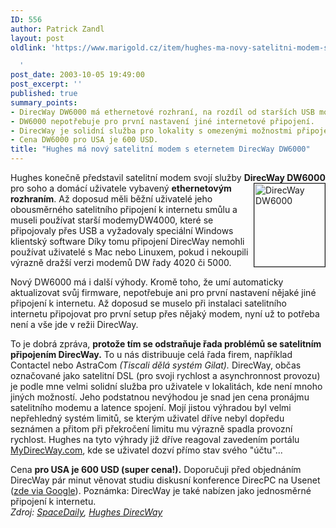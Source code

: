 ```yaml
---
ID: 556
author: Patrick Zandl
layout: post
oldlink: 'https://www.marigold.cz/item/hughes-ma-novy-satelitni-modem-s-eternetem-direcway-dw6000

  '
post_date: 2003-10-05 19:49:00
post_excerpt: ''
published: true
summary_points:
- DirecWay DW6000 má ethernetové rozhraní, na rozdíl od starších USB modemů.
- DW6000 nepotřebuje pro první nastavení jiné internetové připojení.
- DirecWay je solidní služba pro lokality s omezenými možnostmi připojení.
- Cena DW6000 pro USA je 600 USD.
title: "Hughes má nový satelitní modem s eternetem DirecWay DW6000"
---
```


<p>
Hughes konečně představil satelitní modem svojí služby <STRONG>DirecWay DW6000</STRONG> pro soho a <IMG height=133 alt="DirecWay DW6000" src="http://beta.marigold.cz/obrazek/direcwaydw6000.jpg" width=113 align=right border=1>domácí uživatele vybavený <STRONG>ethernetovým rozhraním</STRONG>. Až doposud měli běžní uživatelé jeho obousměrného satelitního připojení k internetu smůlu a museli používat starší modemyDW4000, které se připojovaly přes USB a vyžadovaly speciální Windows klientský software Díky tomu připojení DirecWay nemohli používat uživatelé s Mac nebo Linuxem, pokud i nekoupili výrazně dražší verzi modemů DW řady 4020 či 5000. </p>

<p>
Nový DW6000 má i další výhody. Kromě toho, že umí automaticky aktualizovat svůj firmware, nepotřebuje ani pro první nastavení nějaké jiné připojení k internetu. Až doposud se muselo při instalaci satelitního internetu připojovat pro první setup přes nějaký modem, nyní už to potřeba není a vše jde v režii DirecWay. </p>

<p>
To je dobrá zpráva, <STRONG>protože tím se odstraňuje řada problémů se satelitním připojením DirecWay.</STRONG> To u nás distribuuje celá řada firem, například Contactel nebo AstraCom <EM>(Tiscali dělá systém Gilat).</EM> DirecWay, občas označované jako satelitní DSL (pro svoji rychlost a asynchronnost provozu) je podle mne velmi solidní služba pro uživatele v lokalitách, kde není mnoho jiných možností. Jeho podstatnou nevýhodou je snad jen cena pronájmu satelitního modemu a latence spojení. Mojí jistou výhradou byl velmi nepřehledný systém limitů, se kterým uživatel dříve nebyl dopředu seznámen a přitom při překročení limitu mu výrazně spadla provozní rychlost. Hughes na tyto výhrady již dříve reagoval zavedením portálu <A href="http://www.mydirecway.com/" target=_blank>MyDirecWay.com</A>, kde se uživatel dozví přímo stav svého "účtu"...</p>

<p>
Cena <STRONG>pro USA je 600 USD (super cena!).</STRONG> Doporučuji před objednáním DirecWay pár minut věnovat studiu diskusní konference DirecPC na Usenet (<A href="http://groups.google.com/groups?hl=cs&amp;lr=&amp;ie=UTF-8&amp;oe=UTF-8&amp;newwindow=1&amp;group=alt.satellite.direcpc" target=_blank>zde via Google</A>). Poznámka: DirecWay je také nabízen jako jednosměrné připojení k internetu.<BR><EM>Zdroj: </EM><A href="http://www.spacedaily.com/news/vsat-03ze.html" target=_blank><EM>SpaceDaily</EM></A><EM>, </EM><A href="http://dssweb01.mydirecway.com/mydw/common/2way/dw6-overview.jsp"><EM>Hughes DirecWay</EM></A></p>